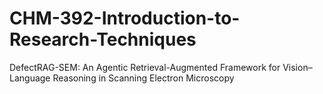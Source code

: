 # CHM-392-Introduction-to-Research-Techniques
DefectRAG-SEM: An Agentic Retrieval-Augmented Framework for Vision–Language Reasoning in Scanning Electron Microscopy
